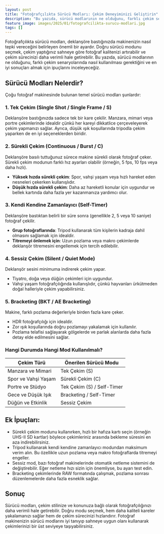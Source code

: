 ```yaml
---
layout: post
title: "Fotoğrafçılıkta Sürücü Modları: Çekim Deneyiminizi Geliştirin"
description: "Bu yazıda, sürücü modlarının ne olduğunu, farklı çekim senaryolarında nasıl kullanılması gerektiğini ve en iyi sonuçları almak için ipuçlarını inceleyeceğiz."
feature_image: images/2025/01/fotografcilikta-surucu-modlari.jpg
tags: []
---
```


Fotoğrafçılıkta sürücü modları, deklanşöre bastığınızda makinenizin nasıl tepki vereceğini belirleyen önemli bir ayardır. Doğru sürücü modunu seçmek, çekim yaptığınız sahneye göre fotoğraf kalitenizi artırabilir ve çekim sürecinizi daha verimli hale getirebilir. Bu yazıda, sürücü modlarının ne olduğunu, farklı çekim senaryolarında nasıl kullanılması gerektiğini ve en iyi sonuçları almak için ipuçlarını inceleyeceğiz.

<!--more-->

## Sürücü Modları Nelerdir?

Çoğu fotoğraf makinesinde bulunan temel sürücü modları şunlardır:

### 1. Tek Çekim (Single Shot / Single Frame / S)

Deklanşöre bastığınızda sadece tek bir kare çekilir. Manzara, mimari veya portre çekimlerinde idealdir çünkü her kareyi dikkatlice çerçeveleyerek çekim yapmanızı sağlar. Ayrıca, düşük ışık koşullarında tripodla çekim yaparken de en iyi seçeneklerden biridir.

### 2. Sürekli Çekim (Continuous / Burst / C)

Deklanşöre basılı tuttuğunuz sürece makine sürekli olarak fotoğraf çeker. Sürekli çekim modunun farklı hız ayarları olabilir (örneğin, 5 fps, 10 fps veya daha hızlı).

- **Yüksek hızda sürekli çekim**: Spor, vahşi yaşam veya hızlı hareket eden nesneleri çekerken kullanışlıdır.
- **Düşük hızda sürekli çekim**: Daha az hareketli konular için uygundur ve bellek kartında daha fazla yer kazanmanıza yardımcı olur.

### 3. Kendi Kendine Zamanlayıcı (Self-Timer)

Deklanşöre bastıktan belirli bir süre sonra (genellikle 2, 5 veya 10 saniye) fotoğraf çekilir.

- **Grup fotoğraflarında**: Tripod kullanarak tüm kişilerin kadraja dahil olmasını sağlamak için idealdir.
- **Titremeyi önlemek için**: Uzun pozlama veya makro çekimlerde deklanşör titremesini engellemek için tercih edilebilir.

### 4. Sessiz Çekim (Silent / Quiet Mode)

Deklanşör sesini minimuma indirerek çekim yapar.

- Tiyatro, doğa veya düğün çekimleri için uygundur.
- Vahşi yaşam fotoğrafçılığında kullanışlıdır, çünkü hayvanları ürkütmeden doğal halleriyle çekim yapabilirsiniz.

### 5. Bracketing (BKT / AE Bracketing)

Makine, farklı pozlama değerleriyle birden fazla kare çeker.

- HDR fotoğrafçılığı için idealdir.
- Zor ışık koşullarında doğru pozlamayı yakalamak için kullanılır.
- Pozlama telafisi sağlayarak gölgelerde ve parlak alanlarda daha fazla detay elde edilmesini sağlar.

### Hangi Durumda Hangi Mod Kullanılmalı?

| Çekim Türü | Önerilen Sürücü Modu |
| --- | --- |
| Manzara ve Mimari | Tek Çekim (S) |
| Spor ve Vahşi Yaşam | Sürekli Çekim (C) |
| Portre ve Stüdyo | Tek Çekim (S) / Self-Timer |
| Gece ve Düşük Işık | Bracketing / Self-Timer |
| Düğün ve Etkinlik | Sessiz Çekim |

## Ek İpuçları:

- Sürekli çekim modunu kullanırken, hızlı bir hafıza kartı seçin (örneğin UHS-II SD kartlar) böylece çekimleriniz arasında bekleme süresini en aza indirebilirsiniz.
- Tripod kullanarak kendi kendine zamanlayıcı modundan maksimum verim alın. Bu özellikle uzun pozlama veya makro fotoğraflarda titremeyi engeller.
- Sessiz mod, bazı fotoğraf makinelerinde otomatik netleme sistemini de değiştirebilir. Eğer netleme hızı sizin için önemliyse, bu ayarı test edin.
- Bracketing çekimlerinde RAW formatında çalışmak, pozlama sonrası düzenlemelerde daha fazla esneklik sağlar.

## Sonuç

Sürücü modları, çekim stilinize ve konunuza bağlı olarak fotoğrafçılığınızı daha verimli hale getirebilir. Doğru modu seçmek, hem daha kaliteli kareler yakalamanızı sağlar hem de çekim sürecinizi hızlandırır. Fotoğraf makinenizin sürücü modlarını iyi tanıyıp sahneye uygun olanı kullanarak çekimlerinizi bir üst seviyeye taşıyabilirsiniz.